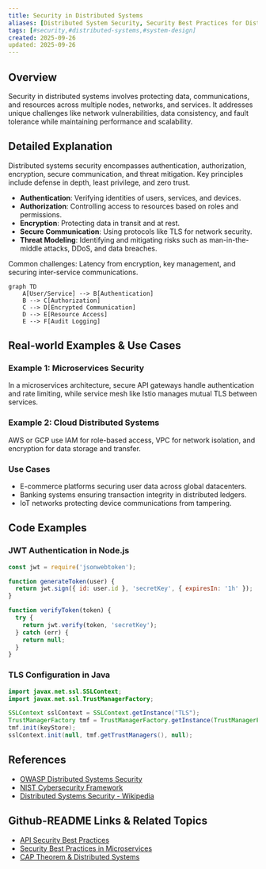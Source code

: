 ```yaml
---
title: Security in Distributed Systems
aliases: [Distributed System Security, Security Best Practices for Distributed Systems]
tags: [#security,#distributed-systems,#system-design]
created: 2025-09-26
updated: 2025-09-26
---
```


## Overview

Security in distributed systems involves protecting data, communications, and resources across multiple nodes, networks, and services. It addresses unique challenges like network vulnerabilities, data consistency, and fault tolerance while maintaining performance and scalability.

## Detailed Explanation

Distributed systems security encompasses authentication, authorization, encryption, secure communication, and threat mitigation. Key principles include defense in depth, least privilege, and zero trust.

- **Authentication**: Verifying identities of users, services, and devices.
- **Authorization**: Controlling access to resources based on roles and permissions.
- **Encryption**: Protecting data in transit and at rest.
- **Secure Communication**: Using protocols like TLS for network security.
- **Threat Modeling**: Identifying and mitigating risks such as man-in-the-middle attacks, DDoS, and data breaches.

Common challenges: Latency from encryption, key management, and securing inter-service communications.

```mermaid
graph TD
    A[User/Service] --> B[Authentication]
    B --> C[Authorization]
    C --> D[Encrypted Communication]
    D --> E[Resource Access]
    E --> F[Audit Logging]
```

## Real-world Examples & Use Cases

### Example 1: Microservices Security
In a microservices architecture, secure API gateways handle authentication and rate limiting, while service mesh like Istio manages mutual TLS between services.

### Example 2: Cloud Distributed Systems
AWS or GCP use IAM for role-based access, VPC for network isolation, and encryption for data storage and transfer.

### Use Cases
- E-commerce platforms securing user data across global datacenters.
- Banking systems ensuring transaction integrity in distributed ledgers.
- IoT networks protecting device communications from tampering.

## Code Examples

### JWT Authentication in Node.js
```javascript
const jwt = require('jsonwebtoken');

function generateToken(user) {
  return jwt.sign({ id: user.id }, 'secretKey', { expiresIn: '1h' });
}

function verifyToken(token) {
  try {
    return jwt.verify(token, 'secretKey');
  } catch (err) {
    return null;
  }
}
```

### TLS Configuration in Java
```java
import javax.net.ssl.SSLContext;
import javax.net.ssl.TrustManagerFactory;

SSLContext sslContext = SSLContext.getInstance("TLS");
TrustManagerFactory tmf = TrustManagerFactory.getInstance(TrustManagerFactory.getDefaultAlgorithm());
tmf.init(keyStore);
sslContext.init(null, tmf.getTrustManagers(), null);
```

## References

- [OWASP Distributed Systems Security](https://owasp.org/www-project-distributed-systems/)
- [NIST Cybersecurity Framework](https://www.nist.gov/cyberframework)
- [Distributed Systems Security - Wikipedia](https://en.wikipedia.org/wiki/Distributed_systems_security)

## Github-README Links & Related Topics

- [API Security Best Practices](../api-security-best-practices/)
- [Security Best Practices in Microservices](../security-best-practices-in-microservices/)
- [CAP Theorem & Distributed Systems](../cap-theorem-and-distributed-systems/)
